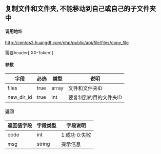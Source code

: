 ## 复制文件和文件夹, 不能移动到自己或自己的子文件夹中

#### 调用地址

http://centos3.huangdf.com/php/public/api/file/files/copy_file

需要header['XX-Token']

#### 参数

|字段|必选|类型|说明|
|----|----|----|----|
|files|true|array|文件和文件夹ID|
|new_dir_id|true|int|要复制到的目的文件夹ID|

#### 返回

|返回值字段|字段类型|字段说明|
|----------|--------|--------|
|code|int|1:成功 0:失败|
|msg|string|提示信息|